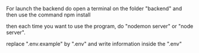 For launch the backend do open a terminal on the folder "backend" and then use the command npm install

then each time you want to use the program, do "nodemon server" or "node server".

replace ".env.example" by ".env" and write information inside the ".env"